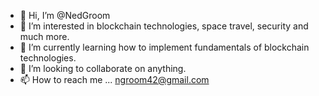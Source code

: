 - 👋 Hi, I’m @NedGroom
- 👀 I’m interested in blockchain technologies, space travel, security and much more.
- 🌱 I’m currently learning how to implement fundamentals of blockchain technologies.
- 💞️ I’m looking to collaborate on anything.
- 📫 How to reach me ... ngroom42@gmail.com

<!---
NedGroom/NedGroom is a ✨ special ✨ repository because its `README.md` (this file) appears on your GitHub profile.
You can click the Preview link to take a look at your changes.
--->
